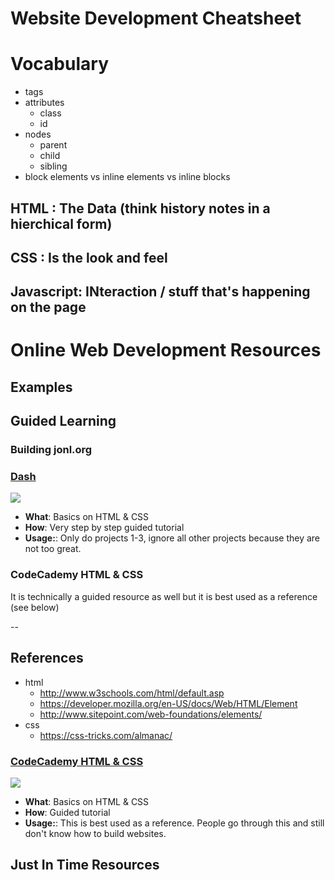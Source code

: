 # Website Development Cheatsheet



# Vocabulary



- tags
- attributes
	- class
	- id
- nodes
	- parent
	- child
	- sibling
- block elements vs inline elements vs inline blocks

## HTML : The Data (think history notes in a hierchical form)
## CSS : Is the look and feel
## Javascript: INteraction / stuff that's happening on the page

# Online Web Development Resources

## Examples

## Guided Learning

### Building jonl.org

### [Dash](https://dash.generalassemb.ly)
[![](https://i.imgur.com/WcvJFys.png)](https://dash.generalassemb.ly)

- **What**: Basics on HTML & CSS
- **How**: Very step by step guided tutorial
- **Usage:**: Only do projects 1-3, ignore all other projects because they are not too great.

### CodeCademy HTML & CSS
It is technically a guided resource as well but it is best used as a reference (see below)

--

## References

- html
	- http://www.w3schools.com/html/default.asp
	- https://developer.mozilla.org/en-US/docs/Web/HTML/Element
	- http://www.sitepoint.com/web-foundations/elements/
- css
	- https://css-tricks.com/almanac/



### [CodeCademy HTML & CSS](https://dash.generalassemb.ly)
[![](https://i.imgur.com/w2BN6Wd.png)](http://www.codecademy.com/en/tracks/web)

- **What**: Basics on HTML & CSS
- **How**: Guided tutorial
- **Usage:**: This is best used as a reference. People go through this and still don't know how to build websites.


## Just In Time Resources


